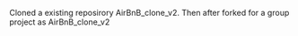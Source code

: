  Cloned a existing reposirory AirBnB_clone_v2. Then after forked
for a group project as AirBnB_clone_v2
